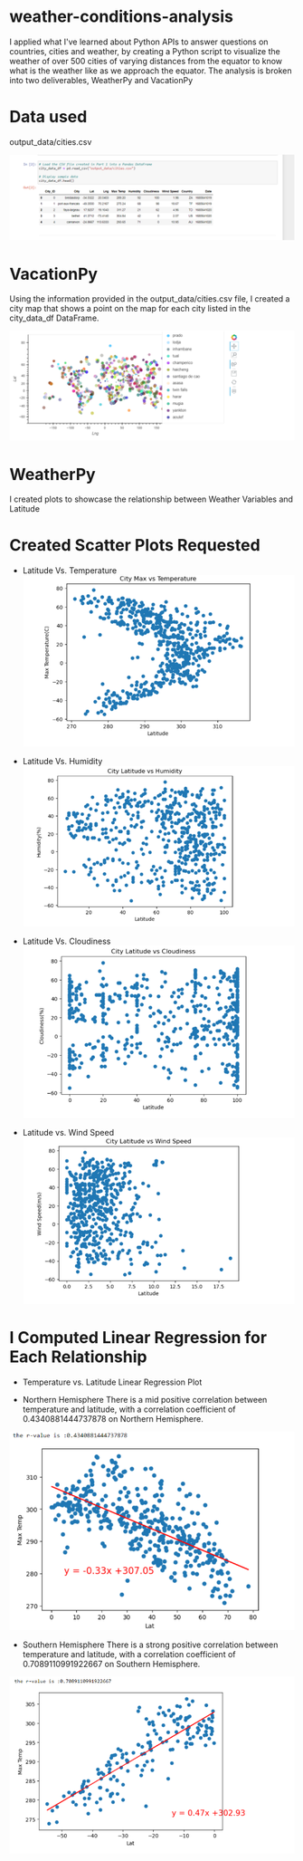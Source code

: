 # weather-conditions-analysis

I applied what I've learned about Python APIs to answer questions on countries, cities and weather, by creating a Python script to visualize the weather of over 500 cities of varying distances from the equator to know what is the weather like as we approach the equator. The analysis is broken into two deliverables, WeatherPy and VacationPy

# Data used

output_data/cities.csv

![Alt text](<Screenshot 2023-10-21 030924.png>)

# VacationPy

Using the information provided in the output_data/cities.csv file, I created a city map that shows a point on the map for each city listed in the city_data_df DataFrame.

![Alt text](<Screenshot 2023-10-21 031744.png>)

# WeatherPy

I created plots to showcase the relationship between Weather Variables and Latitude

# Created Scatter Plots Requested
* Latitude Vs. Temperature
![Alt text](<Screenshot 2023-10-21 035741.png>)

* Latitude Vs. Humidity
![Alt text](<Screenshot 2023-10-21 040013.png>)

* Latitude Vs. Cloudiness
![Alt text](<Screenshot 2023-10-21 040212.png>)


* Latitude vs. Wind Speed 
![Alt text](<Screenshot 2023-10-21 040639.png>)

# I Computed Linear Regression for Each Relationship
* Temperature vs. Latitude Linear Regression Plot

* Northern Hemisphere
There is a mid positive correlation between temperature and latitude, with a correlation coefficient of 0.4340881444737878 on Northern Hemisphere.

![Alt text](<Screenshot 2023-10-21 042644.png>)

* Southern Hemisphere
There is a strong positive correlation between temperature and latitude, with a correlation coefficient of 0.7089110991922667 on Southern Hemisphere.

![Alt text](<Screenshot 2023-10-21 042837.png>)
